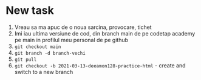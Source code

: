 # New task 

1. Vreau sa ma apuc de o noua sarcina, provocare, tichet
1. Imi iau ultima versiune de cod, din branch main de pe codetap academy pe main in profilul meu personal de pe github
1. `git checkout main`
1. `git branch -d branch-vechi`
1. `git pull`
1. `git checkout -b 2021-03-13-deeamon128-practice-html` - create and switch to a new branch 